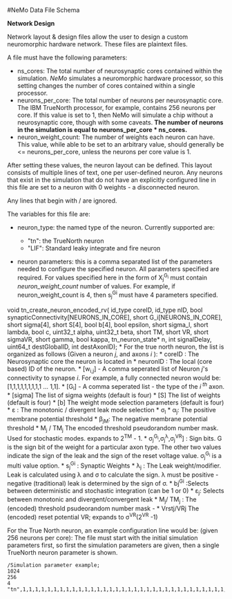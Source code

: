 #NeMo Data File Schema

**Network Design**

Network layout & design files allow the user to design a custom neuromorphic hardware
network. These files are plaintext files.

A file must have the following parameters:


* ns_cores: The total number of neurosynaptic cores contained within the simulation. *NeMo* simulates a neuromorphic hardware processor, so this setting changes the number of cores contained within a single processor.
* neurons\_per\_core: The total number of neurons per neurosynaptic core. The IBM TrueNorth processor, for example, contains 256 neurons per core. If this value is set to 1, then NeMo will simulate a chip without a neurosynaptic core, though with some caveats. **The number of neurons in the simulation is equal to neurons\_per\_core \* ns_cores.**
* neuron_weight_count: The number of weights each neuron can have. This value, while able to be set to an arbitrary value, should generally be <= neurons\_per\_core, unless the neurons per core value is 1.

After setting these values, the neuron layout can be defined. This layout consists of multiple lines of text, one per user-defined neuron. Any neurons that exist in the simulation that do not have an explicitly configured line in this file are set to a neuron with 0 weights - a disconnected neuron.

Any lines that begin with / are ignored.

The variables for this file are:

* neuron_type: the named type of the neuron. Currently supported are:

	* "tn": the  TrueNorth neuron
	* "LIF": Standard leaky integrate and fire neuron

* neuron parameters: this is a comma separated list of the parameters needed to configure the specified neuron. 
All parameters specified are required. For values specified here in the form of X<sub>j</sub><sup>G<sub>i</sub></sup> 
must contain *neuron_weight_count* number of values. For example, if neuron_weight_count is 4, then 
s<sub>j</sub><sup>Gi</sup> must have 4 parameters specified.

void tn_create_neuron_encoded_rv(
        id_type coreID, id_type nID, bool synapticConnectivity[NEURONS_IN_CORE],
        short G_i[NEURONS_IN_CORE], short sigma[4], short S[4], bool b[4],
        bool epsilon, short sigma_l, short lambda, bool c, uint32_t alpha,
        uint32_t beta, short TM, short VR, short sigmaVR, short gamma, bool kappa,
        tn_neuron_state* n, int signalDelay, uint64_t destGlobalID,
        int destAxonID);
	* For the true north neuron, the list is organized as follows (Given a neuron *j*, and axons *i* ):
	 * coreID : The Neurosynaptic core the neuron is located in
	 * neuronID : The local (core based) ID of the neuron.
	 * [w<sub>i,j</sub>]	- A comma seperated list of Neuron _j_'s connectivity to synapse _i_. For example, a fully connected neuron would be: [1,1,1,1,1,1,1,1,1 ... 1,1].
	 * [G<sub>i</sub>] - A comma seperated list - the type of the _i_<sup> _th_</sup> axon.
	 * [sigma] The list of sigma weights (default is four)
	 * [S] The list of weights (default is four)
	 * [b] The weight mode selection parameters (default is four)
	 * ε : The monotonic / divergent leak mode selection
	 * σ<sub>l</sub> 
	 * α<sub>j</sub>: The positive membrane potential threshold
     * β<sub>jM</sub>: The negative membrane potential threshold
     * M<sub>j</sub> / TM<sub>j</sub> The encoded threshold pseudorandom number mask. Used for stochastic modes.
     	  expands to 2<sup>TM</sup> - 1. 
	 * σ<sub>j</sub><sup>G<sub>i</sub></sup>,σ<sub>j</sub><sup>λ</sup>,σ<sub>j</sub><sup>VR</sup>] : Sign bits.
	 G is the sign bit of the weight for a particular axon type. The other two values indicate the sign of the leak and
	 the sign of the reset voltage value.  σ<sub>j</sub><sup>G<sub>i</sub></sup> is a multi value option.
	 * s<sub>j</sub><sup>Gi</sup> : Synaptic Weights 
	 * λ<sub>j</sub> : The Leak weight/modifier. Leak is calculated using λ and σ to calculate the sign. λ must be 
	 positive - negative (traditional) leak is determined by the sign of σ.
	 * bj<sup>Gi</sup> :Selects between deterministic and stochastic integration (can be 1 or 0)
	 * ε<sub>j</sub>: Selects between monotonic and divergent/convergent leak
	 * M<sub>j</sub>/ TM<sub>j</sub> : The (encoded) threshold psudeorandom number mask - 
	 * Vrstj/VRj The (encoded) reset potential VR; expands to σ<sup>VR</sup>(2<sup>VR</sup> -1)


For the True North neuron, an example configuration line would be:
(given 256 neurons per core):
The file must start with the initial simulation parameters first, so first the simulation parameters are given, then a single TrueNorth neuron parameter is shown.

```
/Simulation parameter example;
1024
256
4
"tn",1,1,1,1,1,1,1,1,1,1,1,1,1,1,1,1,1,1,1,1,1,1,1,1,1,1,1,1,1,1,1,1,1,1,1,1,1,1,1,1,1,1,1,1,1,1,1,1,1,1,1,1,1,1,1,1,1,1,1,1,1,1,1,1,1,1,1,1,1,1,1,1,1,1,1,1,1,1,1,1,1,1,1,1,1,1,1,1,1,1,1,1,1,1,1,1,1,1,1,1,1,1,1,1,1,1,1,1,1,1,1,1,1,1,1,1,1,1,1,1,1,1,1,1,1,1,1,1,1,1,1,1,1,1,1,1,1,1,1,1,1,1,1,1,1,1,1,1,1,1,1,1,1,1,1,1,1,1,1,1,1,1,1,1,1,1,1,1,1,1,1,1,1,1,1,1,1,1,1,1,1,1,1,1,1,1,1,1,1,1,1,1,1,1,1,1,1,1,1,1,1,1,1,1,1,1,1,1,1,1,1,1,1,1,1,1,1,1,1,1,1,1,1,1,1,1,1,1,1,1,1,1,1,1,1,1,1,1,1,1,1,1,1,1,1,1,1,1,1,1,1,1,1,1,1,1,3,4,4,2,3,1,4,0,4,3,3,0,4,1,1,0,3,0,4,3,0,4,4,1,4,3,4,0,3,4,3,1,4,2,2,2,3,3,2,3,4,4,2,1,0,4,4,2,3,3,2,4,4,4,2,0,0,4,1,1,1,3,0,3,3,3,3,4,0,4,0,0,3,3,2,1,1,2,3,0,0,2,2,2,3,0,0,1,0,0,1,0,4,0,2,4,1,2,2,2,3,0,0,3,0,2,2,4,1,4,1,4,1,2,2,4,4,0,2,4,3,3,1,4,4,3,0,3,4,0,4,1,1,4,3,1,1,2,3,3,1,1,2,3,0,0,1,3,4,0,3,4,3,0,1,1,3,3,3,0,2,4,0,0,0,1,3,1,2,0,4,1,1,1,2,4,0,2,1,4,1,4,1,2,0,4,1,2,3,1,3,2,4,4,1,3,1,0,0,3,2,3,0,2,3,2,0,1,4,0,0,4,2,3,4,4,4,2,1,3,1,4,3,0,1,0,2,1,1,3,4,3,1,3,0,0,4,4,2,0,2,3,2,2,0,0,3,1,4,4,1,1,0,0,4,4,1,-1,1,1,2,3,4,1,0,0,-10,10001,10001,0,0
```

